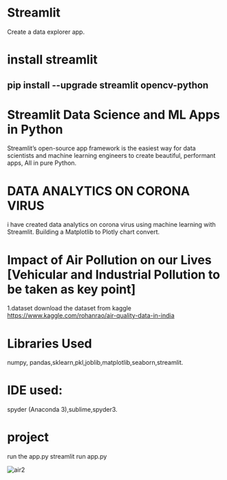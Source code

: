 # Streamlit
Create a data explorer app.
# install streamlit
pip install --upgrade streamlit opencv-python
----------------------------------------------------------------------------------------------------------------------------------------------
# Streamlit Data Science and ML Apps in Python
 Streamlit’s open-source app framework is the easiest way for data scientists and machine learning engineers to create beautiful, performant apps, All in pure Python.

# DATA ANALYTICS ON CORONA VIRUS
i have created data analytics on corona virus using machine learning with Streamlit.
Building a Matplotlib to Plotly chart convert.
# Impact of Air Pollution on our Lives [Vehicular and Industrial Pollution to be taken as key point]
1.dataset 
download the dataset from kaggle
https://www.kaggle.com/rohanrao/air-quality-data-in-india
# Libraries Used
 numpy, pandas,sklearn,pkl,joblib,matplotlib,seaborn,streamlit.
# IDE used: 
spyder (Anaconda 3),sublime,spyder3.
# project
run the app.py
streamlit run app.py

![air2](https://user-images.githubusercontent.com/51817568/83624198-f1094d80-a5af-11ea-9534-327c999e9c5a.gif)
